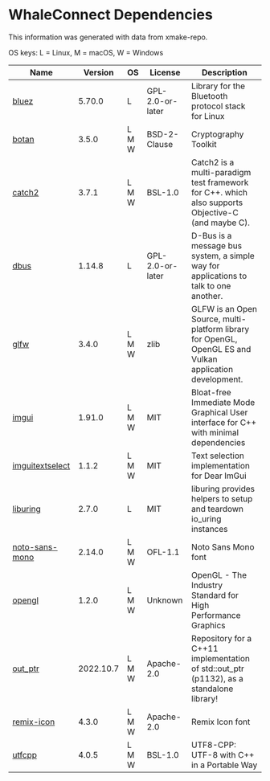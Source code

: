 # WhaleConnect Dependencies

This information was generated with data from xmake-repo.

OS keys: L = Linux, M = macOS, W = Windows

| Name | Version | OS | License | Description |
| --- | --- | --- | --- | --- |
| [bluez](http://www.bluez.org) | 5.70.0 | L | GPL-2.0-or-later | Library for the Bluetooth protocol stack for Linux |
| [botan](https://botan.randombit.net) | 3.5.0 | L M W | BSD-2-Clause | Cryptography Toolkit |
| [catch2](https://github.com/catchorg/Catch2) | 3.7.1 | L M W | BSL-1.0 | Catch2 is a multi-paradigm test framework for C++. which also supports Objective-C (and maybe C).  |
| [dbus](https://www.freedesktop.org/wiki/Software/dbus/) | 1.14.8 | L | GPL-2.0-or-later | D-Bus is a message bus system, a simple way for applications to talk to one another. |
| [glfw](https://www.glfw.org/) | 3.4.0 | L M W | zlib | GLFW is an Open Source, multi-platform library for OpenGL, OpenGL ES and Vulkan application development. |
| [imgui](https://github.com/ocornut/imgui) | 1.91.0 | L M W | MIT | Bloat-free Immediate Mode Graphical User interface for C++ with minimal dependencies |
| [imguitextselect](https://github.com/AidanSun05/ImGuiTextSelect) | 1.1.2 | L M W | MIT | Text selection implementation for Dear ImGui |
| [liburing](https://github.com/axboe/liburing) | 2.7.0 | L | MIT | liburing provides helpers to setup and teardown io_uring instances |
| [noto-sans-mono](https://github.com/notofonts/notofonts.github.io) | 2.14.0 | L M W | OFL-1.1 | Noto Sans Mono font |
| [opengl](https://opengl.org/) | 1.2.0 | L M W | Unknown | OpenGL - The Industry Standard for High Performance Graphics |
| [out_ptr](https://github.com/soasis/out_ptr) | 2022.10.7 | L M W | Apache-2.0 | Repository for a C++11 implementation of std::out_ptr (p1132), as a standalone library! |
| [remix-icon](https://github.com/Remix-Design/RemixIcon) | 4.3.0 | L M W | Apache-2.0 | Remix Icon font |
| [utfcpp](https://github.com/nemtrif/utfcpp) | 4.0.5 | L M W | BSL-1.0 | UTF8-CPP: UTF-8 with C++ in a Portable Way |

